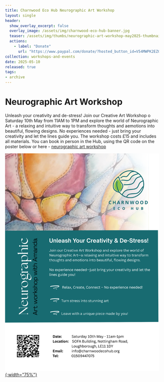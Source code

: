 ```yaml
---
title: Charnwood Eco Hub Neurographic Art Workshop
layout: single
header:
  show_overlay_excerpt: false
  overlay_image: /assets/img/charnwood-eco-hub-banner.jpg
  teaser: /assets/img/thumbs/neurographic-art-workshop-may2025-thumbnail.png
  actions:
    - label: "Donate"
      url: "https://www.paypal.com/donate/?hosted_button_id=V54MWPK2EZGPY"
collection: workshops-and-events
date: 2025-05-10
released: true
tags:
- archive
---
```

# Neurographic Art Workshop
 
Unleash your creativity and de-stress! Join our Creative Art Workshop o Saturday 10th May from 11AM to 1PM and explore the world of Neurographic Art - a relaxing and intuitive way to transform thoughts and aemotions into beautiful, flowing designs. No experiences needed - just bring your creativity and let the lines guide you. The workshop costs £15 and includes all materials. You can book in person in the Hub, using the QR code on the poster below or here - [neurographic art workshop](https://pay.sumup.com/b2c/Q45L007H)

[![Neurographic art workshop poster](/assets/img/neurographic-art-workshop-may2025.png){:width="75%"}](https://pay.sumup.com/b2c/Q45L007H)

